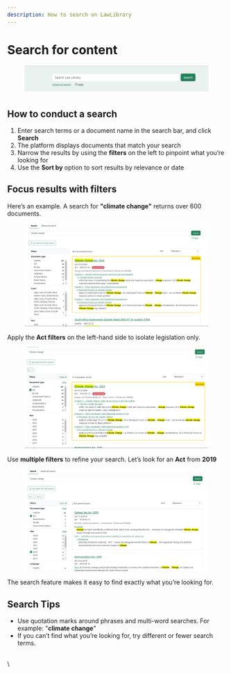 ```yaml
---
description: How to search on LawLibrary
---
```


# Search for content

<figure><img src="../.gitbook/assets/lawlibrary--Law lib 1.png" alt=""><figcaption></figcaption></figure>

## How to conduct a search

1. Enter search terms or a document name in the search bar, and click **Search**
2. The platform displays documents that match your search
3. Narrow the results by using the **filters** on the left to pinpoint what you’re looking for
4. Use the **Sort by** option to sort results by relevance or date

## Focus results with filters

Here’s an example. A search for **"climate change"** returns over 600 documents.

<figure><img src="../.gitbook/assets/lawlibrary--Law lib 1 (1).png" alt=""><figcaption></figcaption></figure>

Apply the **Act filters** on the left-hand side to isolate legislation only.

<figure><img src="../.gitbook/assets/lawlibrary--Law lib 2 (1).png" alt=""><figcaption></figcaption></figure>

Use **multiple filters** to refine your search. Let’s look for an **Act** from **2019**

<figure><img src="../.gitbook/assets/lawlibrary--Law lib 3 (1).png" alt=""><figcaption></figcaption></figure>

The search feature makes it easy to find exactly what you’re looking for.

## Search Tips

* Use quotation marks around phrases and multi-word searches. For example: "**climate change**"
* If you can’t find what you’re looking for, try different or fewer search terms.

\
\